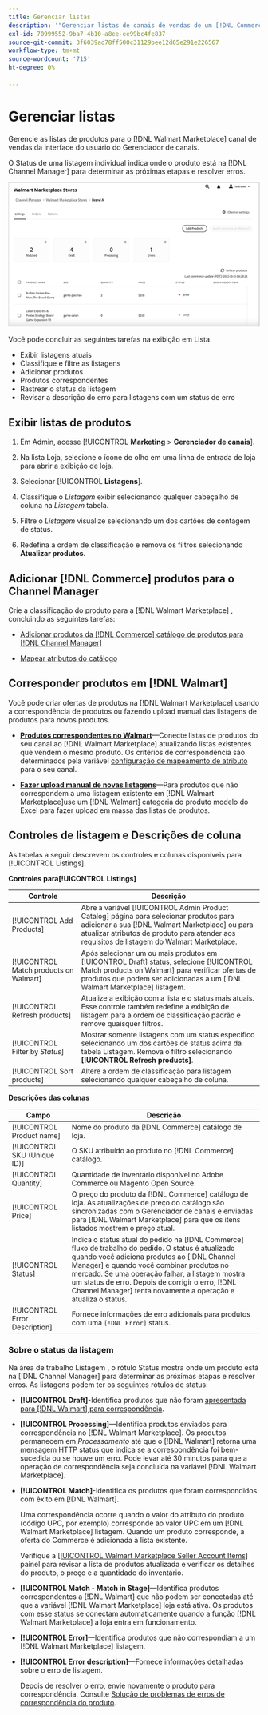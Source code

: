 ```yaml
---
title: Gerenciar listas
description: '"Gerenciar listas de canais de vendas de um [!DNL Commerce] armazenar com o Channel Manager para Adobe Commerce e Magento Open Source.'''
exl-id: 70999552-9ba7-4b10-a8ee-ee99bc4fe837
source-git-commit: 3f6039ad78ff500c31129bee12d65e291e226567
workflow-type: tm+mt
source-wordcount: '715'
ht-degree: 0%

---
```


# Gerenciar listas

Gerencie as listas de produtos para o [!DNL Walmart Marketplace] canal de vendas da interface do usuário do Gerenciador de canais.

O Status de uma listagem individual indica onde o produto está na [!DNL Channel Manager] para determinar as próximas etapas e resolver erros.

![Página Listagens de um canal de vendas conectado](assets/listings-dashboard-view.png)

Você pode concluir as seguintes tarefas na exibição em Lista.

* Exibir listagens atuais
* Classifique e filtre as listagens
* Adicionar produtos
* Produtos correspondentes
* Rastrear o status da listagem
* Revisar a descrição do erro para listagens com um status de erro

## Exibir listas de produtos

1. Em Admin, acesse [!UICONTROL **Marketing** > **Gerenciador de canais**].

1. Na lista Loja, selecione o ícone de olho em uma linha de entrada de loja para abrir a exibição de loja.

1. Selecionar [!UICONTROL **Listagens**].

1. Classifique o *Listagem* exibir selecionando qualquer cabeçalho de coluna na *Listagem* tabela.

1. Filtre o *Listagem* visualize selecionando um dos cartões de contagem de status.

1. Redefina a ordem de classificação e remova os filtros selecionando **Atualizar produtos**.

## Adicionar [!DNL Commerce] produtos para o Channel Manager

Crie a classificação do produto para a [!DNL Walmart Marketplace] , concluindo as seguintes tarefas:

* [Adicionar produtos da [!DNL Commerce] catálogo de produtos para [!DNL Channel Manager]](add-products-to-channel-store.md)

* [Mapear atributos do catálogo](map-catalog-attributes.md#configure-product-attribute-settings)

## Corresponder produtos em [!DNL Walmart]

Você pode criar ofertas de produtos na [!DNL Walmart Marketplace] usando a correspondência de produtos ou fazendo upload manual das listagens de produtos para novos produtos.

* **[Produtos correspondentes no Walmart](connect-listings-to-marketplace.md)**—Conecte listas de produtos do seu canal ao [!DNL Walmart Marketplace] atualizando listas existentes que vendem o mesmo produto. Os critérios de correspondência são determinados pela variável [configuração de mapeamento de atributo](map-catalog-attributes.md) para o seu canal.

* **[Fazer upload manual de novas listagens](connect-listings-to-marketplace.md#upload-new-product-listings)**—Para produtos que não correspondem a uma listagem existente em [!DNL Walmart Marketplace]use um [!DNL Walmart] categoria do produto modelo do Excel para fazer upload em massa das listas de produtos.

## Controles de listagem e Descrições de coluna

As tabelas a seguir descrevem os controles e colunas disponíveis para [!UICONTROL Listings].

**Controles para[!UICONTROL Listings]**

| **Controle** | **Descrição** |
|----------------------------------------|-------------------------------------------------------------------------------------------------------------------------------------------------------------------------------------------------------------------|
| [!UICONTROL Add Products] | Abre a variável [!UICONTROL Admin Product Catalog] página para selecionar produtos para adicionar a sua [!DNL Walmart Marketplace] ou para atualizar atributos de produto para atender aos requisitos de listagem do Walmart Marketplace. |
| [!UICONTROL Match products on Walmart] | Após selecionar um ou mais produtos em [!UICONTROL Draft] status, selecione [!UICONTROL Match products on Walmart] para verificar ofertas de produtos que podem ser adicionadas a um [!DNL Walmart Marketplace] listagem. |
| [!UICONTROL Refresh products] | Atualize a exibição com a lista e o status mais atuais. Esse controle também redefine a exibição de listagem para a ordem de classificação padrão e remove quaisquer filtros. |
| [!UICONTROL Filter by *Status*] | Mostrar somente listagens com um status específico selecionando um dos cartões de status acima da tabela Listagem. Remova o filtro selecionando **[!UICONTROL Refresh products]**. |
| [!UICONTROL Sort products] | Altere a ordem de classificação para listagem selecionando qualquer cabeçalho de coluna. |


**Descrições das colunas**

| **Campo** | **Descrição** |
|--------------------------------|-------------------------------------------------------------------------------------------------------------------------------------------------------------------------------------------------------------------------------------------------------------------------------------------------------------------------------------------------------------------|
| [!UICONTROL Product name] | Nome do produto da [!DNL Commerce] catálogo de loja. |
| [!UICONTROL SKU (Unique ID)] | O SKU atribuído ao produto no [!DNL Commerce] catálogo. |
| [!UICONTROL  Quantity] | Quantidade de inventário disponível no Adobe Commerce ou Magento Open Source. |
| [!UICONTROL Price] | O preço do produto da [!DNL Commerce] catálogo de loja. As atualizações de preço do catálogo são sincronizadas com o Gerenciador de canais e enviadas para [!DNL Walmart Marketplace]  para que os itens listados mostrem o preço atual. |
| [!UICONTROL Status] | Indica o status atual do pedido na [!DNL Commerce] fluxo de trabalho do pedido. O status é atualizado quando você adiciona produtos ao [!DNL Channel Manager] e quando você combinar produtos no mercado. Se uma operação falhar, a listagem mostra um status de erro. Depois de corrigir o erro, [!DNL Channel Manager] tenta novamente a operação e atualiza o status. |
| [!UICONTROL Error Description] | Fornece informações de erro adicionais para produtos com uma `[!DNL Error]` status. |

### Sobre o status da listagem

Na área de trabalho Listagem , o rótulo Status mostra onde um produto está na [!DNL Channel Manager] para determinar as próximas etapas e resolver erros. As listagens podem ter os seguintes rótulos de status:

* **[!UICONTROL Draft]**-Identifica produtos que não foram [apresentada para [!DNL Walmart] para correspondência](connect-listings-to-marketplace.md#match-products).

* **[!UICONTROL Processing]**—Identifica produtos enviados para correspondência no [!DNL Walmart Marketplace]. Os produtos permanecem em *Processamento* até que o [!DNL Walmart] retorna uma mensagem HTTP status que indica se a correspondência foi bem-sucedida ou se houve um erro. Pode levar até 30 minutos para que a operação de correspondência seja concluída na variável [!DNL Walmart Marketplace].

* **[!UICONTROL Match]**-Identifica os produtos que foram correspondidos com êxito em [!DNL Walmart].

   Uma correspondência ocorre quando o valor do atributo do produto (código UPC, por exemplo) corresponde ao valor UPC em um [!DNL Walmart Marketplace] listagem. Quando um produto corresponde, a oferta do Commerce é adicionada à lista existente.

   Verifique a [[!UICONTROL Walmart Marketplace Seller Account Items]](https://seller.walmart.com/items-and-inventory/manage-items) painel para revisar a lista de produtos atualizada e verificar os detalhes do produto, o preço e a quantidade do inventário.

* **[!UICONTROL Match - Match in Stage]**—Identifica produtos correspondentes a [!DNL Walmart] que não podem ser conectadas até que a variável [!DNL Walmart Marketplace] loja está ativa. Os produtos com esse status se conectam automaticamente quando a função [!DNL Walmart Marketplace] a loja entra em funcionamento.

* **[!UICONTROL Error]**—Identifica produtos que não correspondiam a um [!DNL Walmart Marketplace] listagem.

* **[!UICONTROL Error description]**—Fornece informações detalhadas sobre o erro de listagem.

   Depois de resolver o erro, envie novamente o produto para correspondência. Consulte [Solução de problemas de erros de correspondência do produto](connect-listings-to-marketplace.md#troubleshoot-product-match-errors).
